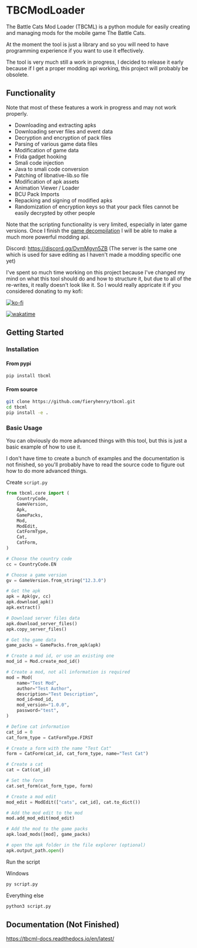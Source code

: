 # TBCModLoader

The Battle Cats Mod Loader (TBCML) is a python module for easily creating and
managing mods for the mobile game The Battle Cats.

At the moment the tool is just a library and so you will need to have
programming experience if you want to use it effectively.

The tool is very much still a work in progress, I decided to release it early
because if I get a proper modding api working, this project will probably be
obsolete.

## Functionality

Note that most of these features a work in progress and may not work properly.

- Downloading and extracting apks
- Downloading server files and event data
- Decryption and encryption of pack files
- Parsing of various game data files
- Modification of game data
- Frida gadget hooking
- Smali code injection
- Java to smali code conversion
- Patching of libnative-lib.so file
- Modification of apk assets
- Animation Viewer / Loader
- BCU Pack Imports
- Repacking and signing of modified apks
- Randomization of encryption keys so that your pack files cannot be easily
  decrypted by other people

Note that the scripting functionality is very limited, especially in later
game versions. Once I finish the [game
decompilation](https://github.com/fieryhenry/battlecats) I will be able to
make a much more powerful modding api.

Discord: <https://discord.gg/DvmMgvn5ZB> (The server is the same one which is
used for save editing as I haven't made a modding specific one
yet)

I've spent so much time working on this project because I've changed my mind on
what this tool should do and how to structure it, but due to all of the
re-writes, it really doesn't look like it. So I would really appricate it if you
considered donating to my kofi:

[![ko-fi](https://ko-fi.com/img/githubbutton_sm.svg)](https://ko-fi.com/fieryhenry)

[![wakatime](https://wakatime.com/badge/user/ab1fc9e5-e285-49d1-8dc6-2f2e0198c8f6/project/0350bd63-7366-48f1-8a0d-72dab553a007.svg)](https://wakatime.com/badge/user/ab1fc9e5-e285-49d1-8dc6-2f2e0198c8f6/project/0350bd63-7366-48f1-8a0d-72dab553a007)

## Getting Started

### Installation

#### From pypi

```bash
pip install tbcml
```

#### From source

```bash
git clone https://github.com/fieryhenry/tbcml.git
cd tbcml
pip install -e .
```

### Basic Usage

You can obviously do more advanced things with this tool, but this is just a
basic example of how to use it.

I don't have time to create a bunch of examples and the documentation is not
finished, so you'll probably have to read the source code to figure out how to
do more advanced things.

Create `script.py`

```python
from tbcml.core import (
    CountryCode,
    GameVersion,
    Apk,
    GamePacks,
    Mod,
    ModEdit,
    CatFormType,
    Cat,
    CatForm,
)

# Choose the country code
cc = CountryCode.EN

# Choose a game version
gv = GameVersion.from_string("12.3.0")

# Get the apk
apk = Apk(gv, cc)
apk.download_apk()
apk.extract()

# Download server files data
apk.download_server_files()
apk.copy_server_files()

# Get the game data
game_packs = GamePacks.from_apk(apk)

# Create a mod id, or use an existing one
mod_id = Mod.create_mod_id()

# Create a mod, not all information is required
mod = Mod(
    name="Test Mod",
    author="Test Author",
    description="Test Description",
    mod_id=mod_id,
    mod_version="1.0.0",
    password="test",
)

# Define cat information
cat_id = 0
cat_form_type = CatFormType.FIRST

# Create a form with the name "Test Cat"
form = CatForm(cat_id, cat_form_type, name="Test Cat")

# Create a cat
cat = Cat(cat_id)

# Set the form
cat.set_form(cat_form_type, form)

# Create a mod edit
mod_edit = ModEdit(["cats", cat_id], cat.to_dict())

# Add the mod edit to the mod
mod.add_mod_edit(mod_edit)

# Add the mod to the game packs
apk.load_mods([mod], game_packs)

# open the apk folder in the file explorer (optional)
apk.output_path.open()

```

Run the script

Windows

```bash
py script.py
```

Everything else

```bash
python3 script.py
```

## Documentation (Not Finished)

<https://tbcml-docs.readthedocs.io/en/latest/>
